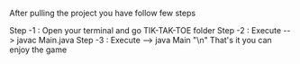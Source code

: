After pulling the project you have follow few steps

Step -1 : Open your terminal and go TIK-TAK-TOE folder
Step -2 : Execute --> javac Main.java
Step -3 : Execute --> java Main
"\n"
That's it you can enjoy the game
